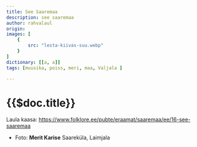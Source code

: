 ```yaml
---
title: See Saaremaa
description: see saaremaa
author: rahvalaul
origin:  
images: [
    {
        src: "lesta-kiivas-suu.webp"
    }
]
dictionary: [[a, a]]
tags: [muusika, poiss, meri, maa, Valjala ]

---
```



# {{$doc.title}}

Laula kaasa: https://www.folklore.ee/pubte/eraamat/saaremaa/ee/16-see-saaremaa



<!-- <story-author :author="author" :origin="origin"></story-author> -->
<!-- <story-dictionary :terms="dictionary"></story-dictionary> -->

<!-- <details-wrapper summary="Mõtlemiseks ja arutlemiseks">

- ?

</details-wrapper> -->


<details-wrapper summary="Allikad" class="text-sm" icon="icon-park-outline:document-folder">

- Foto: **Merit Karise** Saareküla, Laimjala

</details-wrapper>

